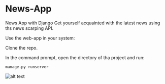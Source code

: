 # News-App
News App with Django
Get yourself acquainted with the latest news using ths news scarping API.

Use the web-app in your system:

Clone the repo. 

In the command prompt, open the directory of tha project and run:

```
manage.py runserver
```


![alt text](https://github.com/Kaif10/News-APP/blob/master/2020-08-04%20(2).png)
